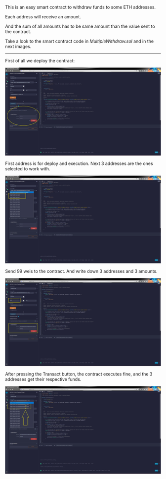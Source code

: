 This is an easy smart contract to withdraw funds to some ETH addresses.

Each address will receive an amount.

And the sum of all amounts has to be same amount than the value sent to the contract.

Take a look to the smart contract code in *MultipleWithdraw.sol*
and in the next images.



------------


First of all we deploy the contract:

[![](https://github.com/ethfannum1/MultipleWithdraw/blob/main/1.jpg)](https://github.com/ethfannum1/MultipleWithdraw/blob/main/1.jpg)



First address is for deploy and execution.
Next 3 addresses are the ones selected to work with.

[![](https://github.com/ethfannum1/MultipleWithdraw/blob/main/2.jpg)](https://github.com/ethfannum1/MultipleWithdraw/blob/main/2.jpg)

Send 99 weis to the contract.
And write down 3 addresses and 3 amounts.

[![](https://github.com/ethfannum1/MultipleWithdraw/blob/main/3.jpg)](https://github.com/ethfannum1/MultipleWithdraw/blob/main/3.jpg)


After pressing the Transact button, the contract executes fine,
and the 3 addresses get their respective funds.

[![](https://github.com/ethfannum1/MultipleWithdraw/blob/main/4.jpg)](https://github.com/ethfannum1/MultipleWithdraw/blob/main/4.jpg)
